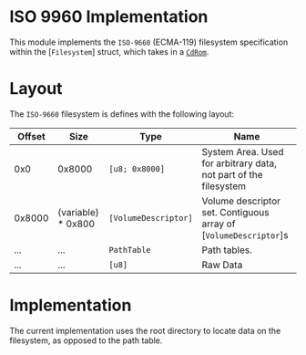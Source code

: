 # ISO 9960 Implementation

This module implements the `ISO-9660` (ECMA-119) filesystem specification
within the [`Filesystem`] struct, which takes in a [`CdRom`](crate::CdRom).

# Layout
The `ISO-9660` filesystem is defines with the following layout:

| Offset | Size               | Type                 | Name                                                             |
| ------ | ------------------ | -------------------- | ---------------------------------------------------------------- |
| 0x0    | 0x8000             | `[u8; 0x8000]`       | System Area. Used for arbitrary data, not part of the filesystem |
| 0x8000 | (variable) * 0x800 | `[VolumeDescriptor]` | Volume descriptor set. Contiguous array of [`VolumeDescriptor`]s |
| ...    | ...                | `PathTable`          | Path tables.                                                     |
| ...    | ...                | `[u8]`               | Raw Data                                                         |

# Implementation

The current implementation uses the root directory to locate data on the filesystem,
as opposed to the path table.
